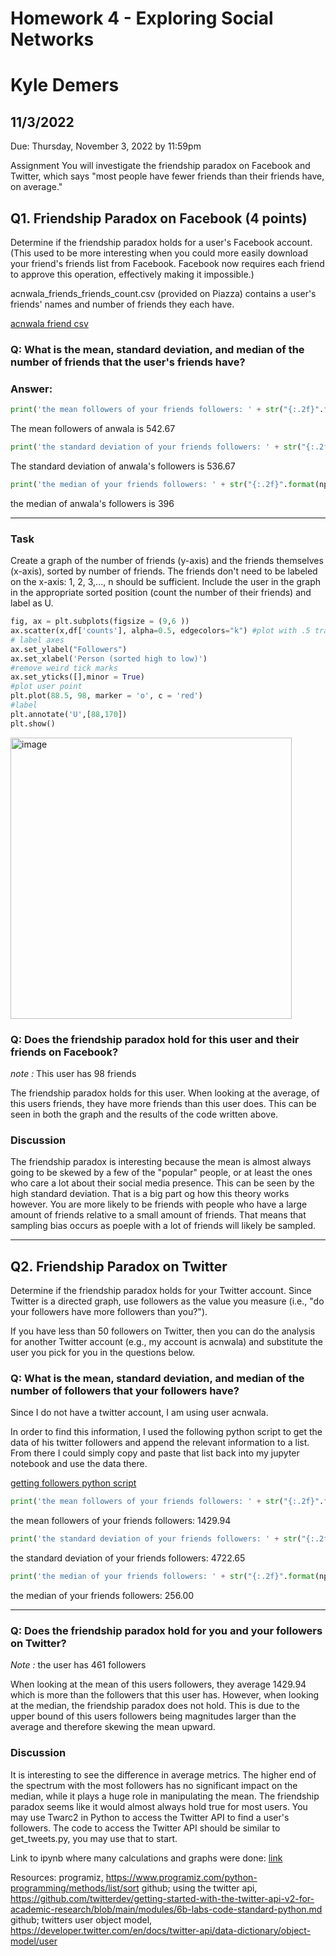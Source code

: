 # Homework 4 - Exploring Social Networks
# Kyle Demers
## 11/3/2022
Due: Thursday, November 3, 2022 by 11:59pm

Assignment
You will investigate the friendship paradox on Facebook and Twitter, which says "most people have fewer friends than their friends have, on average."

## Q1. Friendship Paradox on Facebook (4 points)
Determine if the friendship paradox holds for a user's Facebook account. (This used to be more interesting when you could more easily download your friend's friends list from Facebook. Facebook now requires each friend to approve this operation, effectively making it impossible.)

acnwala_friends_friends_count.csv (provided on Piazza) contains a user's friends' names and number of friends they each have.

[acnwala friend csv](https://github.com/Kyle-Demers08/Data440/blob/main/HW4/acnwala_friends_friends_count.csv)

### Q: What is the mean, standard deviation, and median of the number of friends that the user's friends have?

### Answer:

```python
print('the mean followers of your friends followers: ' + str("{:.2f}".format(np.mean(df['counts']))))
```

The mean followers of anwala is 542.67

```python
print('the standard deviation of your friends followers: ' + str("{:.2f}".format(np.std(df['counts']))))
```
The standard deviation of anwala's followers is 536.67


```python
print('the median of your friends followers: ' + str("{:.2f}".format(np.median(df['counts']))))``` 
```

the median of anwala's followers is 396

___

### Task 
Create a graph of the number of friends (y-axis) and the friends themselves (x-axis), sorted by number of friends. The friends don't need to be labeled on the x-axis: 1, 2, 3,..., n should be sufficient. Include the user in the graph in the appropriate sorted position (count the number of their friends) and label as U.

```python
fig, ax = plt.subplots(figsize = (9,6 ))
ax.scatter(x,df['counts'], alpha=0.5, edgecolors="k") #plot with .5 transparency
# label axes
ax.set_ylabel("Followers")
ax.set_xlabel('Person (sorted high to low)')
#remove weird tick marks
ax.set_yticks([],minor = True)
#plot user point
plt.plot(88.5, 98, marker = 'o', c = 'red')
#label 
plt.annotate('U',[88,170])
plt.show()
```
<img width="450" alt="image" src="https://user-images.githubusercontent.com/112887807/199545161-5b7d26bc-88c7-47c4-8a0e-40570b06bf9d.png">

### Q: Does the friendship paradox hold for this user and their friends on Facebook?

*note :* This user has 98 friends

The friendship paradox holds for this user. When looking at the average, of this users friends, they have more friends than this user does. This can be seen in both the graph and the results of the code written above.

### Discussion

The friendship paradox is interesting because the mean is almost always going to be skewed by a few of the "popular" people, or at least the ones who care a lot about their social media presence. This can be seen by the high standard deviation. That is a big part og how this theory works however. You are more likely to be friends with people who have a large amount of friends relative to a small amount of friends. That means that sampling bias occurs as poeple with a lot of friends will likely be sampled. 

---

## Q2. Friendship Paradox on Twitter 
Determine if the friendship paradox holds for your Twitter account. Since Twitter is a directed graph, use followers as the value you measure (i.e., "do your followers have more followers than you?").

If you have less than 50 followers on Twitter, then you can do the analysis for another Twitter account (e.g., my account is acnwala) and substitute the user you pick for you in the questions below.

### Q: What is the mean, standard deviation, and median of the number of followers that your followers have?

Since I do not have a twitter account, I am using user acnwala.

In order to find this information, I used the following python script to get the data of his twitter followers and append the relevant information to a list. From there I could simply copy and paste that list back into my jupyter notebook and use the data there.

[getting followers python script](https://github.com/Kyle-Demers08/Data440/blob/main/HW4/Get_followers.py)

```python
print('the mean followers of your friends followers: ' + str("{:.2f}".format(np.mean(follower_counts))))
```

the mean followers of your friends followers: 1429.94

```python
print('the standard deviation of your friends followers: ' + str("{:.2f}".format(np.std(follower_counts))))
```

the standard deviation of your friends followers: 4722.65

```python
print('the median of your friends followers: ' + str("{:.2f}".format(np.median(follower_counts))))
```

the median of your friends followers: 256.00

---

### Q: Does the friendship paradox hold for you and your followers on Twitter?

*Note :* the user has 461 followers

When looking at the mean of this users followers, they average 1429.94 which is more than the followers that this user has. However, when looking at the median, the friendship paradox does not hold. This is due to the upper bound of this users followers being magnitudes larger than the average and therefore skewing the mean upward. 

### Discussion

It is interesting to see the difference in average metrics. The higher end of the spectrum with the most followers has no significant impact on the median, while it plays a huge role in manipulating the mean. The friendship paradox seems like it would almost always hold true for most users. 
You may use Twarc2 in Python to access the Twitter API to find a user's followers. The code to access the Twitter API should be similar to get_tweets.py, you may use that to start.

Link to ipynb where many calculations and graphs were done:
[link](https://github.com/Kyle-Demers08/Data440/blob/main/HW4/Untitled%20(2).ipynb)

Resources:
programiz, <https://www.programiz.com/python-programming/methods/list/sort>
github; using the twitter api, <https://github.com/twitterdev/getting-started-with-the-twitter-api-v2-for-academic-research/blob/main/modules/6b-labs-code-standard-python.md>
github; twitters user object model, <https://developer.twitter.com/en/docs/twitter-api/data-dictionary/object-model/user>

